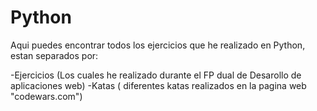 # Python
Aqui puedes encontrar todos los ejercicios que he  realizado en Python, estan separados por:

-Ejercicios (Los cuales he realizado durante el FP dual de Desarollo de aplicaciones web)
-Katas ( diferentes katas realizados en la pagina web "codewars.com")
